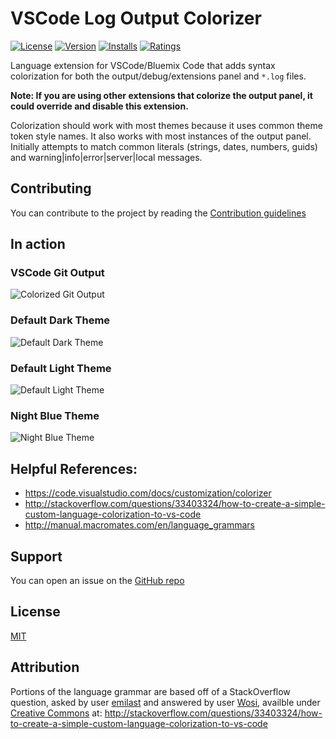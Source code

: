# VSCode Log Output Colorizer
[![License](https://img.shields.io/badge/license-MIT-green.svg?style=flat)](https://raw.githubusercontent.com/IBM-Bluemix/vscode-log-output-colorizer/master/LICENSE)
[![Version](https://vsmarketplacebadge.apphb.com/version/IBM.output-colorizer.svg)](https://marketplace.visualstudio.com/items?itemName=IBM.output-colorizer)
[![Installs](https://vsmarketplacebadge.apphb.com/installs/IBM.output-colorizer.svg)](https://marketplace.visualstudio.com/items?itemName=IBM.output-colorizer)
[![Ratings](https://vsmarketplacebadge.apphb.com/rating/IBM.output-colorizer.svg)](https://marketplace.visualstudio.com/items?itemName=IBM.output-colorizer)

Language extension for VSCode/Bluemix Code that adds syntax colorization for both the output/debug/extensions panel and `*.log` files.

**Note: If you are using other extensions that colorize the output panel, it could override and disable this extension.**

Colorization should work with most themes because it uses common theme token style names. It also works with most instances of the output panel. Initially attempts to match common literals (strings, dates, numbers, guids) and warning|info|error|server|local messages.

## Contributing
You can contribute to the project by reading the [Contribution guidelines](https://github.com/IBM-Bluemix/vscode-log-output-colorizer/blob/master/CONTRIBUTING.md)

## In action

### VSCode Git Output
![Colorized Git Output](https://raw.githubusercontent.com/IBM-Bluemix/vscode-log-output-colorizer/master/github-assets/screenshot-4.jpg)

### Default Dark Theme
![Default Dark Theme](https://raw.githubusercontent.com/IBM-Bluemix/vscode-log-output-colorizer/master/github-assets/screenshot-1.jpg)

### Default Light Theme
![Default Light Theme](https://raw.githubusercontent.com/IBM-Bluemix/vscode-log-output-colorizer/master/github-assets/screenshot-2.jpg)

### Night Blue Theme
![Night Blue Theme](https://raw.githubusercontent.com/IBM-Bluemix/vscode-log-output-colorizer/master/github-assets/screenshot-3.jpg)

## Helpful References:

* https://code.visualstudio.com/docs/customization/colorizer
* http://stackoverflow.com/questions/33403324/how-to-create-a-simple-custom-language-colorization-to-vs-code 
* http://manual.macromates.com/en/language_grammars

## Support
You can open an issue on the [GitHub repo](https://github.com/IBM-Bluemix/vscode-log-output-colorizer/issues)

## License
[MIT](LICENSE)

## Attribution
Portions of the language grammar are based off of a StackOverflow question, asked by user [emilast](http://stackoverflow.com/users/736684/emilast) and answered by user [Wosi](http://stackoverflow.com/users/2023316/wosi), availble under [Creative Commons](http://blog.stackoverflow.com/2009/06/attribution-required/) at: http://stackoverflow.com/questions/33403324/how-to-create-a-simple-custom-language-colorization-to-vs-code 
